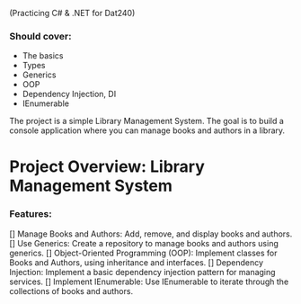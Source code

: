 (Practicing C# & .NET for Dat240)


### Should cover:
- The basics
- Types
- Generics
- OOP
- Dependency Injection, DI
- IEnumerable
 
The project is a simple Library Management System. The goal is to build a console application where you can manage books and authors in a library.


# Project Overview: Library Management System
### Features:
[] Manage Books and Authors: Add, remove, and display books and authors.
[] Use Generics: Create a repository to manage books and authors using generics.
[] Object-Oriented Programming (OOP): Implement classes for Books and Authors, using inheritance and interfaces.
[] Dependency Injection: Implement a basic dependency injection pattern for managing services.
[] Implement IEnumerable: Use IEnumerable to iterate through the collections of books and authors.